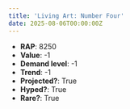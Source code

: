 ```yaml
---
title: 'Living Art: Number Four'
date: 2025-08-06T00:00:00Z
---
```

- **RAP**: 8250
- **Value**: -1
- **Demand level**: -1
- **Trend**: -1
- **Projected?**: True
- **Hyped?**: True
- **Rare?**: True
